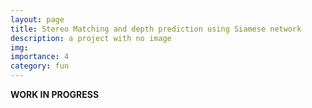 ```yaml
---
layout: page
title: Stereo Matching and depth prediction using Siamese network
description: a project with no image
img:
importance: 4
category: fun
---
```


<b>WORK IN PROGRESS</b>